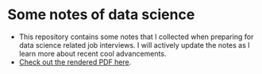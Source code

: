 # Some notes of data science
- This repository contains some notes that I collected when preparing for data science related job interviews. I will actively update the notes as I 
 learn more about recent cool advancements.
- [Check out the rendered PDF here](https://www.overleaf.com/read/jxkndxnfryqk).
